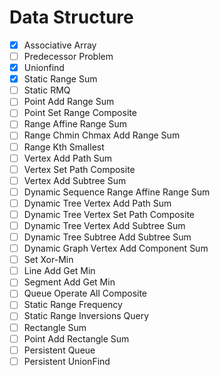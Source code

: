 # Data Structure

- [x] Associative Array
- [ ] Predecessor Problem
- [x] Unionfind
- [x] Static Range Sum
- [ ] Static RMQ
- [ ] Point Add Range Sum
- [ ] Point Set Range Composite
- [ ] Range Affine Range Sum
- [ ] Range Chmin Chmax Add Range Sum
- [ ] Range Kth Smallest
- [ ] Vertex Add Path Sum
- [ ] Vertex Set Path Composite
- [ ] Vertex Add Subtree Sum
- [ ] Dynamic Sequence Range Affine Range Sum
- [ ] Dynamic Tree Vertex Add Path Sum
- [ ] Dynamic Tree Vertex Set Path Composite
- [ ] Dynamic Tree Vertex Add Subtree Sum
- [ ] Dynamic Tree Subtree Add Subtree Sum
- [ ] Dynamic Graph Vertex Add Component Sum
- [ ] Set Xor-Min
- [ ] Line Add Get Min
- [ ] Segment Add Get Min
- [ ] Queue Operate All Composite
- [ ] Static Range Frequency
- [ ] Static Range Inversions Query
- [ ] Rectangle Sum
- [ ] Point Add Rectangle Sum
- [ ] Persistent Queue
- [ ] Persistent UnionFind

